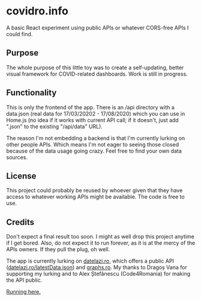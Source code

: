 # covidro.info
A basic React experiment using public APIs or whatever CORS-free APIs I could find.

## Purpose

The whole purpose of this little toy was to create a self-updating, better visual framework for COVID-related dashboards. Work is still in progress.

## Functionality

This is only the frontend of the app. There is an /api directory with a data.json (real data for 17/03/20202 - 17/08/2020) which you can use in Home.js (no idea if it works with current API call; if it doesn't, just add ".json" to the existing "/api/data" URL).

The reason I'm not embedding a backend is that I'm currently lurking on other people APIs. Which means I'm not eager to seeing those closed because of the data usage going crazy. Feel free to find your own data sources.

## License

This project could probably be reused by whoever given that they have access to whatever working APIs might be available. The code is free to use.

## Credits

Don't expect a final result too soon. I might as well drop this project anytime if I get bored. Also, do not expect it to run forever, as it is at the mercy of the APIs owners. If they pull the plug, oh well.
 
The app is currently lurking on [datelazi.ro](https://datelazi.ro), which offers a public API ([datelazi.ro/latestData.json](https://datelazi.ro/latestData.json)) and [graphs.ro](https://www.graphs.ro). My thanks to Dragoș Vana for supporting my lurking and to Alex Ștefănescu (Code4Romania) for making the API public.

[Running here.](https://covidro.info)
